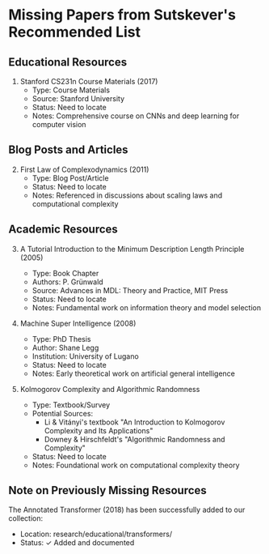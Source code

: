 # Missing Papers from Sutskever's Recommended List

## Educational Resources
1. Stanford CS231n Course Materials (2017)
   - Type: Course Materials
   - Source: Stanford University
   - Status: Need to locate
   - Notes: Comprehensive course on CNNs and deep learning for computer vision

## Blog Posts and Articles
2. First Law of Complexodynamics (2011)
   - Type: Blog Post/Article
   - Status: Need to locate
   - Notes: Referenced in discussions about scaling laws and computational complexity

## Academic Resources
3. A Tutorial Introduction to the Minimum Description Length Principle (2005)
   - Type: Book Chapter
   - Authors: P. Grünwald
   - Source: Advances in MDL: Theory and Practice, MIT Press
   - Status: Need to locate
   - Notes: Fundamental work on information theory and model selection

4. Machine Super Intelligence (2008)
   - Type: PhD Thesis
   - Author: Shane Legg
   - Institution: University of Lugano
   - Status: Need to locate
   - Notes: Early theoretical work on artificial general intelligence

5. Kolmogorov Complexity and Algorithmic Randomness
   - Type: Textbook/Survey
   - Potential Sources:
     - Li & Vitányi's textbook "An Introduction to Kolmogorov Complexity and Its Applications"
     - Downey & Hirschfeldt's "Algorithmic Randomness and Complexity"
   - Status: Need to locate
   - Notes: Foundational work on computational complexity theory

## Note on Previously Missing Resources
The Annotated Transformer (2018) has been successfully added to our collection:
- Location: research/educational/transformers/
- Status: ✓ Added and documented

